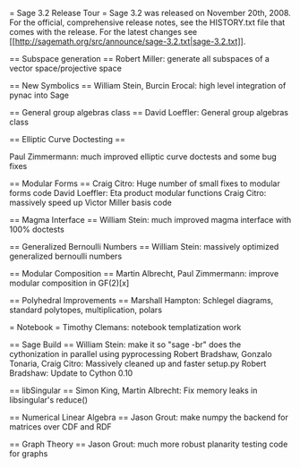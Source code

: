 = Sage 3.2 Release Tour =
Sage 3.2 was released on November 20th, 2008. For the official, comprehensive release notes, see the HISTORY.txt file that comes with the release. For the latest changes see [[http://sagemath.org/src/announce/sage-3.2.txt|sage-3.2.txt]].

== Subspace generation ==
Robert Miller: generate all subspaces of a vector space/projective space

== New Symbolics ==
William Stein, Burcin Erocal: high level integration of pynac into Sage


== General group algebras class ==
David Loeffler: General group algebras class

== Elliptic Curve Doctesting ==

Paul Zimmermann: much improved elliptic curve doctests and some bug fixes


== Modular Forms ==
Craig Citro: Huge number of small fixes to modular forms code 
David Loeffler: Eta product modular functions
Craig Citro: massively speed up Victor Miller basis code

== Magma Interface ==
William Stein: much improved magma interface with 100% doctests

== Generalized Bernoulli Numbers ==
William Stein: massively optimized generalized bernoulli numbers

== Modular Composition ==
Martin Albrecht, Paul Zimmermann: improve modular composition in GF(2)[x]

== Polyhedral Improvements ==
Marshall Hampton: Schlegel diagrams, standard polytopes, multiplication, polars

= Notebook =
Timothy Clemans: notebook templatization work

== Sage Build ==
William Stein: make it so "sage -br" does the cythonization in parallel using pyprocessing
Robert Bradshaw, Gonzalo Tonaria, Craig Citro: Massively cleaned up and faster setup.py
Robert Bradshaw: Update to Cython 0.10

== libSingular ==
Simon King, Martin Albrecht: Fix memory leaks in libsingular's reduce() 

== Numerical Linear Algebra ==
Jason Grout: make numpy the backend for matrices over CDF and RDF

== Graph Theory ==
Jason Grout: much more robust planarity testing code for graphs
